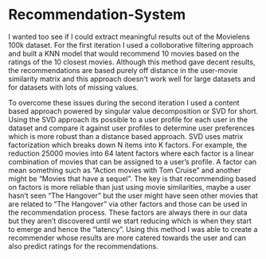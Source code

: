 # Recommendation-System
I wanted too see if I could extract meaningful results out of the Movielens 100k dataset. For the first iteration I used a colloborative filtering approach and built a KNN model that would recommend 10 movies based on the ratings of the 10 closest movies. Although this method gave decent results, the recommendations are based purely off distance in the user-movie similarity matrix and this approach doesn't work well for large datasets and for datasets with lots of missing values.

To overcome these issues during the second iteration I used a content based approach powered by singular value decomposition or SVD for short. Using the SVD approach its possible to a user profile for each user in the dataset and compare it against user profiles to determine user preferences which is more robust than a distance based approach. SVD uses matrix factorization which breaks down N items into K factors. For example, the reduction 25000 movies into 64 latent factors where each factor is a linear combination of movies that can be assigned to a user’s profile. A factor can mean something such as “Action movies with Tom Cruise” and another might be “Movies that have a sequel”. The key is that recommending based on factors is more reliable than just using movie similarities, maybe a user hasn’t seen “The Hangover” but the user might have seen other movies that are related to “The Hangover” via other factors and those can be used in the recommendation process. These factors are always there in our data but they aren’t discovered until we start reducing which is when they start to emerge and hence the “latency”. Using this method I was able to create a recommender whose results are more catered towards the user and can also predict ratings for the recommendations.
